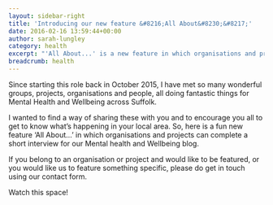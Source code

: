 ```yaml
---
layout: sidebar-right
title: 'Introducing our new feature &#8216;All About&#8230;&#8217;'
date: 2016-02-16 13:59:44+00:00
author: sarah-lungley
category: health
excerpt: "'All About...' is a new feature in which organisations and projects complete a short interview."
breadcrumb: health
---
```

Since starting this role back in October 2015, I have met so many wonderful groups, projects, organisations and people, all doing fantastic things for Mental Health and Wellbeing across Suffolk.

I wanted to find a way of sharing these with you and to encourage you all to get to know what&#8217;s happening in your local area. So, here is a fun new feature &#8216;All About&#8230;&#8217; in which organisations and projects can complete a short interview for our Mental health and Wellbeing blog.

If you belong to an organisation or project and would like to be featured, or you would like us to feature something specific, please do get in touch using our contact form.

Watch this space!
